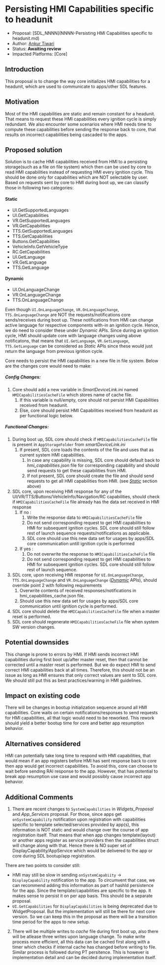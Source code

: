 # Persisting HMI Capabilities specific to headunit

* Proposal: [SDL_NNNN](NNNN-Persisting HMI Capabilities specific to headunit.md)
* Author: [Ankur Tiwari](https://github.com/atiwari9)
* Status: **Awaiting review**
* Impacted Platforms: [Core]

## Introduction

This proposal is to change the way core initializes HMI capabilities for a headunit, which are used to communicate to apps/other SDL features.

## Motivation

Most of the HMI capabilities are static and remain constant for a headunit. That means to request these HMI capabilities every ignition cycle is simply redundant. We also encounter some scenarios where HMI needs time to compute these capabilities before sending the response back to core, that results on incorrect capabilities being cascaded to the apps.

## Proposed solution

Solution is to cache HMI capabilities received from HMI to a persisting storage(such as a file on file system) which then can be used by core to read HMI capabilities instead of requesting HMI every ignition cycle. This should be done only for capabilities which are NOT selectable by user. Based on requests sent by core to HMI during boot up, we can classify those in following two categories:

#### Static
  * UI.GetSupportedLanguages
  * UI.GetCapabilities
  * VR.GetSupportedLanguages
  * VR.GetCapabilities
  * TTS.GetSupportedLanguages
  * TTS.GetCapabilities
  * Buttons.GetCapabilities
  * VehicleInfo.GetVehicleType
  * RC.GetCapabilities
  * UI.GetLanguage
  * VR.GetLanguage
  * TTS.GetLanguage

#### Dynamic
  * UI.OnLanguageChange
  * VR.OnLanguageChange
  * TTS.OnLanguageChange

Even though `UI.OnLanguageChange`, `VR.OnLanguageChange`, `TTS.OnLanguageChange` are NOT the requests/notifications core sends/receives during boot up. These notifications from HMI can change active language for respective components with-in an ignition cycle. Hence, we do need to consider these under _Dynamic_ APIs. Since during an ignition cycle, HMI should update core with language changes using above notificatons, that means that `UI.GetLanguage`, `VR.GetLanguage`, `TTS.GetLanguage` can be considered as _Static_ APIs since these would just return the language from previous ignition cycle.

Core needs to persist the HMI capabilities in a new file in file system. Below are the changes core would need to make:

##### Config Changes:
1. Core should add a new variable in _SmartDeviceLink.ini_ named `HMICapabilitiesCacheFile` which stores name of cache file.
   1. If this variable is null/empty, core should not persist HMI Capabilities received from headunit.
   2. Else, core should persist HMI Capabilities received from headunit as per functional logic below.

##### Functional Changes:
1. During boot up, SDL core should check if `HMICapabilitiesCacheFile` file is present in `AppStorageFolder` from _smartDeviceLink.ini_
   1. If present, SDL core loads the contents of the file and uses that as current system HMI capabilities.
      1. In case any capability is missing, SDL core should default back to _hmi_capabilities.json_ file for corresponding capability and should send requests to get these capabilities from HMI.
      2. If not present, SDL core should create the file and should send requests to get all HMI capabilities from HMI. (see [_Static_](#static) section above)
2. SDL core, upon receiving HMI response for any of the UI/VR/TTS/Buttons/VehicleInfo/Navigation/RC capabilities, should check if `HMICapabilitiesCacheFile` file already has the data set received in HMI response
   1. If no :
      1. Write the response data to `HMICapabilitiesCacheFile` file
      2. Do not send corresponding request to get HMI capabilities to HMI for subsequent ignition cycles. SDL core should still follow rest of launch sequence requests/notifications as applicable.
      3. SDL core should use this new data set for usages by apps/SDL core communication untill ignition cycle is performed
   2. If yes : 
      1. Do not overwrite the response to `HMICapabilitiesCacheFile` file
      2. Do not send corresponding request to get HMI capabilities to HMI for subsequent ignition cycles. SDL core should still follow rest of launch sequence.
3. SDL core, upon receiving HMI response for `UI.OnLanguageChange`, `TTS.OnLanguageChange` and `VR.OnLanguageChange` ([_Dynamic_](#dynamic) APIs), should override point 2 with following requirements
   1. Overwrite contents of received responses/notifications in hmi_capabilities_cache.json file.	
   2. Should use this new data set for usages by apps/SDL core communication until ignition cycle is performed.
4. SDL core should delete the `HMICapabilitiesCacheFile` file when a master reset is performed.
5. SDL core should regenerate `HMICapabilitiesCacheFile` file when system SW version changes.


## Potential downsides

This change is prone to errors by HMI. If HMI sends incorrect HMI capabilities during first boot up/after master reset, then that cannot be corrected until a master reset is performed. But we do expect HMI to send correct HMI capabilities back at all times. Therefore, this should not be an issue as long as HMI ensures that only correct values are sent to SDL core. We should still put this as best practices/warning in HMI guidelines.

## Impact on existing code

There will be changes in bootup initialization sequence around all HMI capabilities. Core waits on certain notifications/responses to send requests for HMI capabilities, all that logic would need to be reworked. This rework should yield a better bootup time for core and better app resumption behavior.

## Alternatives considered

HMI can potentially take long time to respond with HMI capabilities, that would mean if an app registers before HMI has sent response back to core then app would get incorrect capabilities. To avoid this, core can choose to wait before sending RAI response to the app. However, that has potential to break app resumption use case and would possibly cause incorrect app behavior.

## Additional Comments

1. There are recent changes to `SystemCapabilities` in _Widgets_Proposal_ and _App_Services_ proposal. For those, since apps get `onSystemCapability` notification upon registration with capabilities specific to template selected/services provided by app(s), this information is NOT static and would change over the course of app registration itself. That means that when app changes template(layout) or another apps register as service providers then the capabilities struct will change along with that. Hence there is NO super set of DisplayCapability/AppService which would be delivered to the app or core during SDL bootup/app registration.

There are two points to consider still:

   * HMI may still be slow in sending `onSystemCapabiity` -> `DisplayCapability` notification to the app. To circumvent that case, we can recommend adding this information as part of hashId persistence for the app. Since the template/capabilities are specific to the app. It makes sense to persist it on per app basis. This should be a separate proposal.
   * `UI.GetCapabilities` for `DisplayCapabilities` is being deprecated due to WidgetProposal. But the implementation will still be there for next core version. So we can keep this in the proposal as there will be a transition time period for the apps to new setup.

2. There will be multiple writes to _cache_ file during first boot up, also there will be atlease three writes upon language change. To make write process more efficient, all this data can be cached first along with a timer which checks if internal cache has changed before writing to file. Similar process is followed during PT persitence. This is however is implementation detail and can be decided during implementation itself.

